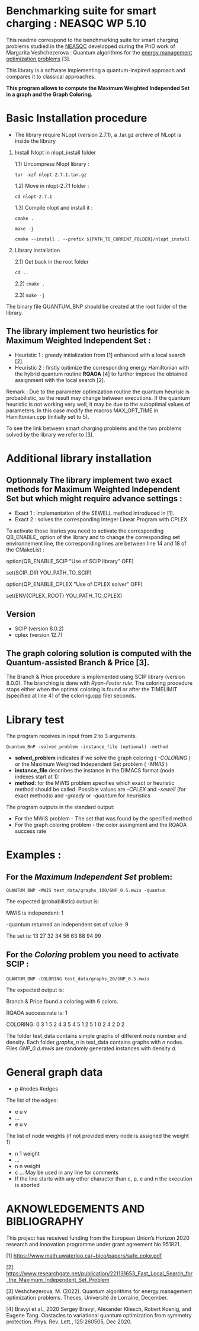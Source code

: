 # Benchmarking suite for smart charging : NEASQC WP 5.10 

This readme correspond to the benchmarking suite for smart charging problems studied in the [NEASQC](https://neasqc.eu/) developped during the PhD work of Margarita Veshchezerova : Quantum algorithms for the [energy management optimization problems](https://theses.hal.science/tel-04105922/) [3]. 

This library is a software implementing a quantum-inspired approach and compares it to classical approaches. 

**This program allows to compute the Maximum Weighted Independed Set in a graph and the Graph Coloring.**

# Basic Installation procedure 
* The library require NLopt (version 2.7.1), a .tar.gz archive of NLopt is inside the library
1) Install Nlopt in nlopt_install folder <p>
  1.1) Uncompress Nlopt library :  <p>
  `tar -xzf nlopt-2.7.1.tar.gz` <p>
  1.2) Move in nlopt-2.7.1 folder : <p>
   `cd nlopt-2.7.1`  <p>
  1.3) Compile nlopt and install it :  <p>
      `cmake .` <p>
      `make -j` <p>
      `cmake --install . --prefix ${PATH_TO_CURRENT_FOLDER}/nlopt_install` <p>
3) Library installation  <p>
  2.1) Get back in the root folder <p> `cd ..` <p>
  2.2)  `cmake . `  <p>
  2.3)  `make -j `  <p>

The binary file QUANTUM_BNP should be created at the root folder of the library.

## The library implement two heuristics for Maximum Weighted Independent Set :
- Heuristic 1 : greedy initialization from [1] enhanced with a local search [2]. 
- Heuristic 2 : firstly optimize the corresponding energy Hamiltonian with the hybrid quantum routine **RQAOA** [4] to further improve the obtained assignment with the local search [2]. 

Remark : Due to the parameter optimization routine the quantum heurisic is probabilistic, so the result may change between executions. If the quantum heuristic is not working very well, it may be due to the suboptimal values of parameters. In this case modify the macros MAX_OPT_TIME in Hamiltonian.cpp (initially set to 5).

To see the link between smart charging problems and the two problems solved by the library we refer to [3]. 

# Additional library installation 
## Optionnaly The library implement two exact methods for Maximum Weighted Independent Set but which might require advance settings :
- Exact 1 : implementation of the SEWELL method introduced in [1].
- Exact 2 : solves the corresponding Integer Linear Program with CPLEX

To activate those liraries you need to activate the corresponding QB_ENABLE_ option of the library and to change the corresponding set environnement line, the corresponding lines are between line 14 and 18 of the CMakeList : <p> <p>
  option(QB_ENABLE_SCIP "Use of SCIP library" OFF)<p>
  set(SCIP_DIR YOU_PATH_TO_SCIP)<p>
  option(QP_ENABLE_CPLEX "Use of CPLEX solver"	OFF)<p>
  set(ENV{CPLEX_ROOT} YOU_PATH_TO_CPLEX)<p>

## Version 
* SCIP (version 8.0.2)
* cplex (version 12.7)



## The graph coloring solution is computed with the **Quantum-assisted Branch & Price** [3].
  The Branch & Price procedure is implemented using SCIP library (version 8.0.0). The branching is done with *Ryan-Foster rule*. 
  The coloring procedure stops either when the optimal coloring is found or after the TIMELIMIT (specified at line 41 of the coloring.cpp file) seconds. 


# Library test
The program receives in input from 2 to 3 arguments.<p>
  `Quantum_BnP -solved_problem -instance_file (optional) -method`

* **solved_problem** indicates if we solve the graph coloring ( *-COLORING* ) or the Maximum Weighted Independent Set problem ( *-MWIS* )
* **instance_file** describes the instance in the DIMACS format (node indexes start at 1):
* **method**: for the MWIS problem specifies which exact or heuristic method should be called. Possible values are *-CPLEX* and *-sewell* (for exact methods) and *-greedy* or *-quantum* for heuristics

The program outputs in the standard output:
* For the MWIS problem - The set that was found by the specified method
* For the graph coloring problem - the color assingment and the RQAOA success rate

# Examples :
## For the *Maximum Independent Set* problem:

 `QUANTUM_BNP -MWIS test_data/graphs_100/GNP_0.5.mwis -quantum` <p>

The expected (probabilistic) output is: <p>

MWIS is independent: 1 <p>
-quantum returned an independent set of value: 9 <p>
The set is: 13 27 32 34 56 63 88 94 99 <p>

## For the *Coloring* problem you need to activate SCIP : <p> 
`QUANTUM_BNP -COLORING test_data/graphs_20/GNP_0.5.mwis` <p>
The expected output is: <p>
Branch & Price found a coloring with 6 colors.  <p>
RQAOA success rate is: 1  <p>
COLORING: 0 3 1 5 2 4 3 5 4 5 1 2 5 1 0 2 4 2 0 2  <p>

The folder test_data contains simple graphs of different node number and density. 
Each folder *graphs_n* in test_data contains graphs with *n* nodes. 
Files *GNP_0.d.mwis* are randomly generated instances with density *d*.


# General graph data
  * p #nodes #edges
  
  The list of the edges:
  * e u v 
  * ...
  * e u v
  
  The list of node weights (if not provided every node is assigned the weight 1)
  * n 1 weight
  * ...
  * n n weight
  * c ... May be used in any line for comments
  * If the line starts with any other character than c, p, e and n the execution is aborted

# AKNOWLEDGEMENTS AND BIBLIOGRAPHY
This project has received funding from the European Union’s Horizon 2020 research and innovation programme under grant agreement No 951821.

[1] https://www.math.uwaterloo.ca/~bico/papers/safe_color.pdf

[2] https://www.researchgate.net/publication/221131653_Fast_Local_Search_for_the_Maximum_Independent_Set_Problem

[3] Veshchezerova, M. (2022). Quantum algorithms for energy management optimization problems. Theses, Université de Lorraine, December.

[4] Bravyi et al., 2020 Sergey Bravyi, Alexander Kliesch, Robert Koenig, and Eugene Tang. Obstacles to variational quantum optimization from symmetry protection. Phys. Rev. Lett., 125:260505, Dec 2020.
